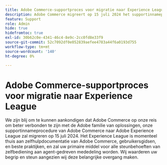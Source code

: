 ```yaml
---
title: Adobe Commerce-supportproces voor migratie naar Experience League
description: Adobe Commerce migreert op 15 juli 2024 het supportinnameproces van het Adobe Commerce Help Center naar Adobe Experience League. Experience League zal uw primaire middel voor alle steunbehoeften van zelfbediening aan agent-gedreven mededeling worden.
feature: Support
role: Admin
hide: true
hidefromtoc: true
exl-id: 30b62c0e-4341-46c4-8e9c-2cc0fd8e33f9
source-git-commit: 52c7092df0e052839aefee4783a44f6a0193d755
workflow-type: tm+mt
source-wordcount: '140'
ht-degree: 0%

---
```


# Adobe Commerce-supportproces voor migratie naar Experience League

We zijn blij om te kunnen aankondigen dat Adobe Commerce op onze reis om beter verbonden te zijn met de Adobe familie van oplossingen, onze supportinnameprocedure van Adobe Commerce naar Adobe Experience League zal migreren op 15 juli 2024. Het Experience League is momenteel thuis aan zelfhulpdocumentatie van Adobe Commerce, gebruikersgidsen, en beste praktijken, en zal uw primaire middel voor alle steunbehoeften van zelfbediening aan agent-gedreven mededeling worden. Wij waarderen uw begrip en steun aangezien wij deze belangrijke overgang maken.
